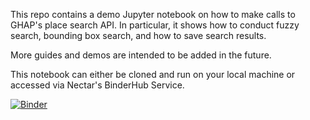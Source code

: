 This repo contains a demo Jupyter notebook on how to make calls to GHAP's place search API. In particular, it shows how to conduct fuzzy search, bounding box search, and how to save search results.

More guides and demos are intended to be added in the future.

This notebook can either be cloned and run on your local machine or accessed via Nectar's BinderHub Service.

[![Binder](https://binderhub.rc.nectar.org.au/badge_logo.svg)](https://binderhub.rc.nectar.org.au/v2/gh/kainedusher/GHAP-API-Notebooks-ARDC.git/HEAD)
